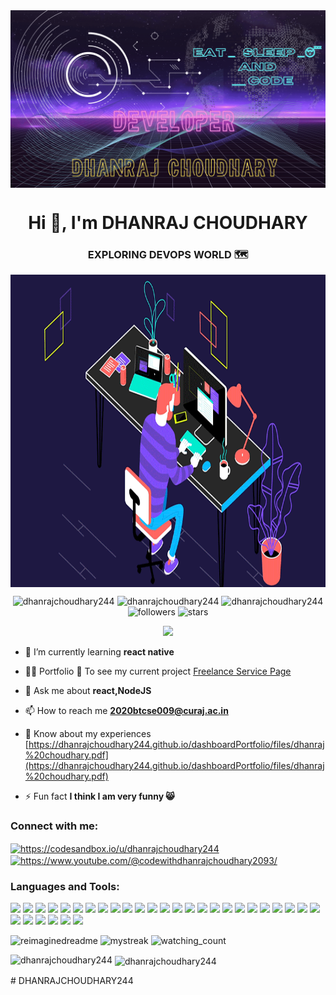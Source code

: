 <img align="center" alt="logo" src="https://github.com/DHANRAJCHOUDHARY244/DHANRAJCHOUDHARY244/blob/main/a.png">
<h1 align="center">Hi 👋, I'm DHANRAJ CHOUDHARY</h1>
<h3 align="center">EXPLORING DEVOPS WORLD 🗺</h3>
<img align="center" alt="coding " width="1200" height="500" src="https://github.com/DHANRAJCHOUDHARY244/DHANRAJCHOUDHARY244/blob/main/coding.gif">

<p align="center"> 
<img src="https://komarev.com/ghpvc/?username=dhanrajchoudhary244&label=Profile%20views&color=0e75b6&style=flat" alt="dhanrajchoudhary244" /> 
<img src="https://badges.strrl.dev/years/dhanrajchoudhary244" alt="dhanrajchoudhary244" /> 
<img src="https://badges.strrl.dev/repos/dhanrajchoudhary244" alt="dhanrajchoudhary244" /> 
<img alt="followers" src="https://img.shields.io/github/followers/dhanrajchoudhary244?label=Followers&style=social" alt="dhanrajchoudhary244" />
<img src="https://img.shields.io/github/stars/dhanrajchoudhary244?label=Stars" alt="stars">
</p>

<p align="center"> 
<img src="https://github-profile-trophy.vercel.app/?username=dhanrajchoudhary244&theme=juicyfresh&no-bg=true" />
 </p>

- 🌱 I’m currently learning **react native**

- 👨‍💻 Portfolio 🔗 To see my current project [Freelance Service Page](https://portfoli2.vercel.app/)

- 💬 Ask me about **react,NodeJS**

- 📫 How to reach me **2020btcse009@curaj.ac.in**

- 📄 Know about my experiences [https://dhanrajchoudhary244.github.io/dashboardPortfolio/files/dhanraj%20choudhary.pdf](https://dhanrajchoudhary244.github.io/dashboardPortfolio/files/dhanraj%20choudhary.pdf)

- ⚡ Fun fact **I think I am very funny 😸**

<h3 align="left">Connect with me:</h3>
<p align="left">
<a href="https://codesandbox.com/https://codesandbox.io/u/dhanrajchoudhary244" target="blank"><img align="center" src="https://raw.githubusercontent.com/rahuldkjain/github-profile-readme-generator/master/src/images/icons/Social/codesandbox.svg" alt="https://codesandbox.io/u/dhanrajchoudhary244" height="30" width="40" /></a>
<a href="https://www.youtube.com/c/https://www.youtube.com/@codewithdhanrajchoudhary2093/" target="blank"><img align="center" src="https://raw.githubusercontent.com/rahuldkjain/github-profile-readme-generator/master/src/images/icons/Social/youtube.svg" alt="https://www.youtube.com/@codewithdhanrajchoudhary2093/" height="30" width="40" /></a>
</p>

<h3 align="left">Languages and Tools:</h3>
<p align="left"> 
<img src="https://img.shields.io/badge/Next.js-000000.svg?style=for-the-badge&logo=nextdotjs&logoColor=white"/>
<img src="https://img.shields.io/badge/React-61DAFB.svg?style=for-the-badge&logo=React&logoColor=black"/>
<img src="https://img.shields.io/badge/Bootstrap-7952B3.svg?style=for-the-badge&logo=Bootstrap&logoColor=white"/>
<img src="https://img.shields.io/badge/Electron-47848F.svg?style=for-the-badge&logo=Electron&logoColor=white"/>
<img src="https://img.shields.io/badge/Erlang-A90533.svg?style=for-the-badge&logo=Erlang&logoColor=white"/>
<img src="https://img.shields.io/badge/Express-000000.svg?style=for-the-badge&logo=Express&logoColor=white"/>
<img src="https://img.shields.io/badge/Figma-F24E1E.svg?style=for-the-badge&logo=Figma&logoColor=white"/>
<img src="https://img.shields.io/badge/Firebase-FFCA28.svg?style=for-the-badge&logo=Firebase&logoColor=black"/>
<img src="https://img.shields.io/badge/Framer-0055FF.svg?style=for-the-badge&logo=Framer&logoColor=white"/>
<img src="https://img.shields.io/badge/HTML5-E34F26.svg?style=for-the-badge&logo=HTML5&logoColor=white"/>
<img src="https://img.shields.io/badge/JavaScript-F7DF1E.svg?style=for-the-badge&logo=JavaScript&logoColor=black"/>
<img src="https://img.shields.io/badge/MariaDB-003545.svg?style=for-the-badge&logo=MariaDB&logoColor=white"/>
<img src="https://img.shields.io/badge/MongoDB-47A248.svg?style=for-the-badge&logo=MongoDB&logoColor=white"/>
<img src="https://img.shields.io/badge/Mongoose-880000.svg?style=for-the-badge&logo=Mongoose&logoColor=white"/>
<img src="https://img.shields.io/badge/MySQL-4479A1.svg?style=for-the-badge&logo=MySQL&logoColor=white"/>
<img src="https://img.shields.io/badge/NestJS-E0234E.svg?style=for-the-badge&logo=NestJS&logoColor=white"/>
<img src="https://img.shields.io/badge/Node.js-339933.svg?style=for-the-badge&logo=nodedotjs&logoColor=white"/>
<img src="https://img.shields.io/badge/Adobe%20Photoshop-31A8FF.svg?style=for-the-badge&logo=Adobe-Photoshop&logoColor=white"/>
<img src="https://img.shields.io/badge/PHP-777BB4.svg?style=for-the-badge&logo=PHP&logoColor=white"/>
<img src="https://img.shields.io/badge/Postman-FF6C37.svg?style=for-the-badge&logo=Postman&logoColor=white"/>
<img src="https://img.shields.io/badge/Pug-A86454.svg?style=for-the-badge&logo=Pug&logoColor=white"/>
<img src="https://img.shields.io/badge/EJS-B4CA65.svg?style=for-the-badge&logo=EJS&logoColor=black"/>
<img src="https://img.shields.io/badge/Python-3776AB.svg?style=for-the-badge&logo=Python&logoColor=white"/>
<img src="https://img.shields.io/badge/RabbitMQ-FF6600.svg?style=for-the-badge&logo=RabbitMQ&logoColor=white"/>
<img src="https://img.shields.io/badge/Redis-DC382D.svg?style=for-the-badge&logo=Redis&logoColor=white"/>
<img src="https://img.shields.io/badge/Socket.io-010101.svg?style=for-the-badge&logo=socketdotio&logoColor=white"/>
<img src="https://img.shields.io/badge/Redux-764ABC.svg?style=for-the-badge&logo=Redux&logoColor=white"/>
<img src="https://img.shields.io/badge/Sass-CC6699.svg?style=for-the-badge&logo=Sass&logoColor=white"/>
<img src="https://img.shields.io/badge/SQLite-003B57.svg?style=for-the-badge&logo=SQLite&logoColor=white"/>
<img src="https://img.shields.io/badge/Tailwind%20CSS-06B6D4.svg?style=for-the-badge&logo=Tailwind-CSS&logoColor=white"/>
<img src="https://img.shields.io/badge/TypeScript-3178C6.svg?style=for-the-badge&logo=TypeScript&logoColor=white"/>
</p>

<p>
<img src="https://myreadme.vercel.app/api/embed/dhanrajchoudhary244?panels=userstatistics,toprepositories,toplanguages,commitgraph" alt="reimaginedreadme" />
<img src="https://github-readme-streak-stats.herokuapp.com/?user=dhanrajchoudhary244&theme=tokyonight" alt="mystreak"/>

<img src="https://widgetbite.com/stats/{random-guid}" alt="watching_count" />
</p>

<p><img align="left" src="https://github-readme-stats.vercel.app/api/top-langs?username=dhanrajchoudhary244&show_icons=true&locale=en&layout=compact" alt="dhanrajchoudhary244" /></p>

<p>&nbsp;<img align="center" src="https://github-readme-stats.vercel.app/api?username=dhanrajchoudhary244&show_icons=true&locale=en" alt="dhanrajchoudhary244" /></p>
# DHANRAJCHOUDHARY244
